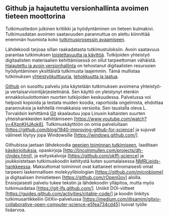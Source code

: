 ## Github ja hajautettu versionhallinta avoimen tieteen moottorina


Tutkimustiedon julkinen kritiikki ja hyödyntäminen on tieteen
kulmakivi. Tutkimusdatan avoimen saatavuuden parannuttua on alettu
kiinnittää enemmän huomiota koko [tutkimusprosessin
avaamiseen](http://www.sciencemag.org/content/336/6078/159.short).

Lähdekoodi tarjoaa sillan raakadatasta tutkimustuloksiin. Avoin
saatavuus parantaa tutkimuksen [toistettavuutta ja
käyttöä](http://www.pubmedcentral.nih.gov/articlerender.fcgi?artid=3383002&tool=pmcentrez&rendertype=abstract). Tutkijoiden
yhteistyö digitaalisten materiaalien kehittämisessä on ollut
tarpeettoman vähäistä. [Hajautettu ja avoin
versionhallinta](http://www.scfbm.org/content/8/1/7) on tehostanut
digitaalisten resurssien hyödyntäminen yksittäistä tutkimusta
laajemmin. Tämä mullistaa tutkimuksen
[yhteistyökulttuuria](http://www.ennenjanyt.net/2015/08/aatehistoria-ja-digitaalisten-aineistojen-mahdollisuudet),
[tehokkuutta ja laatua](doi:10.1371/journal.pmed.1001747).

[Github](https://github.com) on suosittu palvelu jota käytetään
tutkimuksen avoimena yhteistyö- ja vertaisarviointijärjestelmänä. Sen
käyttö on yleistynyt etenkin ennakkoluulottomien nuorten tutkijoiden
keskuudessa. Palvelussa voi helposti kopioida ja testata muiden
koodia, raportoida ongelmista, ehdottaa parannuksia ja kehitellä
rinnakkaisia versioita. Sen taustalla oleva L. Torvaldsin kehittämä
[Git](http://git.or.cz) skaalautuu jopa Linuxin kaltaisten suurten
yhteishankkeiden kehittämiseen
[https://www.youtube.com/watch?v=4XpnKHJAok8]. Tutkimuskäyttöön on
omia palveluitaan
[https://github.com/blog/1840-improving-github-for-science] ja sujuvat
välineet löytyy jopa Windowsille [https://windows.github.com/].

Githubissa jaetaan lähdekoodia [geenien toiminnan
tutkimiseen](https://github.com/Bioconductor-mirror), laaditaan
[käsikirjoituksia](http://bayesfactor.blogspot.fi/2015/08/on-radical-manuscript-openness.html),
opaskirjoja [http://lincolnmullen.com/projects/dh-r/index.html], ja
esityskalvoja [https://github.com/okffi-science] ja joukkoistetaan
tutkimuskoodin kehitystä kuten suomalaisessa
[NMRLipids-hankkeessa](http://nmrlipids.blogspot.nl/). Maksuttomat
toiminnot ovat kattaneet erinomaisesti omat tarpeeni laskennallisen
molekyylibiologian [https://github.com/microbiome] ja digitaalisen
ihmistieteen [https://github.com/rOpenGov] aloilla. Ensisijaisesti
palvelu tukee tekstin ja lähdekoodin ylläpitoa, mutta myös
tutkimusdataa [https://git-lfs.github.com/]. Uniikit DOI-viitteet
[https://guides.github.com/activities/citable-code/] ja koodin
linkitys tutkimusartikkeliin GitXiv-palvelussa
[https://medium.com/@samim/gitxiv-collaborative-open-computer-science-e5fea734cd45]
tuovat työlle lisäarvoa.














